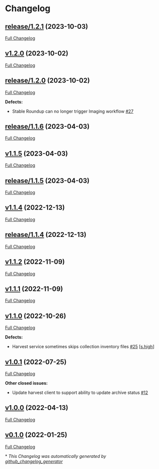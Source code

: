 # Changelog

## [release/1.2.1](https://github.com/NASA-PDS/registry-harvest-service/tree/release/1.2.1) (2023-10-03)

[Full Changelog](https://github.com/NASA-PDS/registry-harvest-service/compare/v1.2.0...release/1.2.1)

## [v1.2.0](https://github.com/NASA-PDS/registry-harvest-service/tree/v1.2.0) (2023-10-02)

[Full Changelog](https://github.com/NASA-PDS/registry-harvest-service/compare/release/1.2.0...v1.2.0)

## [release/1.2.0](https://github.com/NASA-PDS/registry-harvest-service/tree/release/1.2.0) (2023-10-02)

[Full Changelog](https://github.com/NASA-PDS/registry-harvest-service/compare/release/1.1.6...release/1.2.0)

**Defects:**

- Stable Roundup can no longer trigger Imaging workflow [\#27](https://github.com/NASA-PDS/registry-harvest-service/issues/27)

## [release/1.1.6](https://github.com/NASA-PDS/registry-harvest-service/tree/release/1.1.6) (2023-04-03)

[Full Changelog](https://github.com/NASA-PDS/registry-harvest-service/compare/v1.1.5...release/1.1.6)

## [v1.1.5](https://github.com/NASA-PDS/registry-harvest-service/tree/v1.1.5) (2023-04-03)

[Full Changelog](https://github.com/NASA-PDS/registry-harvest-service/compare/release/1.1.5...v1.1.5)

## [release/1.1.5](https://github.com/NASA-PDS/registry-harvest-service/tree/release/1.1.5) (2023-04-03)

[Full Changelog](https://github.com/NASA-PDS/registry-harvest-service/compare/v1.1.4...release/1.1.5)

## [v1.1.4](https://github.com/NASA-PDS/registry-harvest-service/tree/v1.1.4) (2022-12-13)

[Full Changelog](https://github.com/NASA-PDS/registry-harvest-service/compare/release/1.1.4...v1.1.4)

## [release/1.1.4](https://github.com/NASA-PDS/registry-harvest-service/tree/release/1.1.4) (2022-12-13)

[Full Changelog](https://github.com/NASA-PDS/registry-harvest-service/compare/v1.1.2...release/1.1.4)

## [v1.1.2](https://github.com/NASA-PDS/registry-harvest-service/tree/v1.1.2) (2022-11-09)

[Full Changelog](https://github.com/NASA-PDS/registry-harvest-service/compare/v1.1.1...v1.1.2)

## [v1.1.1](https://github.com/NASA-PDS/registry-harvest-service/tree/v1.1.1) (2022-11-09)

[Full Changelog](https://github.com/NASA-PDS/registry-harvest-service/compare/v1.1.0...v1.1.1)

## [v1.1.0](https://github.com/NASA-PDS/registry-harvest-service/tree/v1.1.0) (2022-10-26)

[Full Changelog](https://github.com/NASA-PDS/registry-harvest-service/compare/v1.0.1...v1.1.0)

**Defects:**

- Harvest service sometimes skips collection inventory files [\#25](https://github.com/NASA-PDS/registry-harvest-service/issues/25) [[s.high](https://github.com/NASA-PDS/registry-harvest-service/labels/s.high)]

## [v1.0.1](https://github.com/NASA-PDS/registry-harvest-service/tree/v1.0.1) (2022-07-25)

[Full Changelog](https://github.com/NASA-PDS/registry-harvest-service/compare/v1.0.0...v1.0.1)

**Other closed issues:**

- Update harvest client to support ability to update archive status [\#12](https://github.com/NASA-PDS/registry-harvest-service/issues/12)

## [v1.0.0](https://github.com/NASA-PDS/registry-harvest-service/tree/v1.0.0) (2022-04-13)

[Full Changelog](https://github.com/NASA-PDS/registry-harvest-service/compare/v0.1.0...v1.0.0)

## [v0.1.0](https://github.com/NASA-PDS/registry-harvest-service/tree/v0.1.0) (2022-01-25)

[Full Changelog](https://github.com/NASA-PDS/registry-harvest-service/compare/abd845ff6ccdddc2730f4f0b10667e0c58cb7561...v0.1.0)



\* *This Changelog was automatically generated by [github_changelog_generator](https://github.com/github-changelog-generator/github-changelog-generator)*
